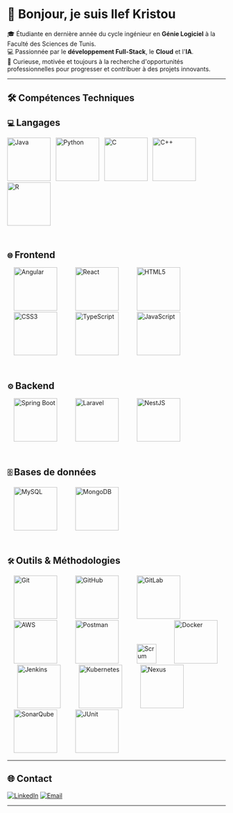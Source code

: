 # 👋 Bonjour, je suis Ilef Kristou  

🎓 Étudiante en dernière année du cycle ingénieur en **Génie Logiciel** à la Faculté des Sciences de Tunis.  
💻 Passionnée par le **développement Full-Stack**, le **Cloud** et l'**IA**.  
🚀 Curieuse, motivée et toujours à la recherche d'opportunités professionnelles pour progresser et contribuer à des projets innovants.  

---

## 🛠️ Compétences Techniques

### 💻 <span style="font-size:1.3em; font-weight:bold;">Langages</span>

<img src="https://skillicons.dev/icons?i=java" title="Java" height="100"/> &nbsp;
<img src="https://skillicons.dev/icons?i=python" title="Python" height="100"/> &nbsp;
<img src="https://skillicons.dev/icons?i=c" title="C" height="100"/> &nbsp;
<img src="https://skillicons.dev/icons?i=cpp" title="C++" height="100"/> &nbsp;
<img src="https://skillicons.dev/icons?i=r" title="R" height="100"/>

<br>

### 🌐 <span style="font-size:1.3em; font-weight:bold;">Frontend</span>

<img src="https://skillicons.dev/icons?i=angular" title="Angular" height="100" style="margin: 0 15px;" /> &nbsp;
<img src="https://skillicons.dev/icons?i=react" title="React" height="100" style="margin: 0 15px;" /> &nbsp;
<img src="https://skillicons.dev/icons?i=html" title="HTML5" height="100" style="margin: 0 15px;" /> &nbsp;
<img src="https://skillicons.dev/icons?i=css" title="CSS3" height="100" style="margin: 0 15px;" /> &nbsp;
<img src="https://skillicons.dev/icons?i=ts" title="TypeScript" height="100" style="margin: 0 15px;" /> &nbsp;
<img src="https://skillicons.dev/icons?i=js" title="JavaScript" height="100" style="margin: 0 15px;" /> &nbsp;

<br>

### ⚙️ <span style="font-size:1.3em; font-weight:bold;">Backend</span>

<img src="https://skillicons.dev/icons?i=spring" title="Spring Boot" height="100" style="margin: 0 15px;" /> &nbsp;
<img src="https://skillicons.dev/icons?i=laravel" title="Laravel" height="100" style="margin: 0 15px;" /> &nbsp;
<img src="https://skillicons.dev/icons?i=nestjs" title="NestJS" height="100" style="margin: 0 15px;" /> &nbsp;

<br>

### 🗄️ <span style="font-size:1.3em; font-weight:bold;">Bases de données</span>

<img src="https://skillicons.dev/icons?i=mysql" title="MySQL" height="100" style="margin: 0 15px;" /> &nbsp;
<img src="https://skillicons.dev/icons?i=mongodb" title="MongoDB" height="100" style="margin: 0 15px;" /> &nbsp;

<br>

### 🛠️ <span style="font-size:1.3em; font-weight:bold;">Outils & Méthodologies</span>

<img src="https://skillicons.dev/icons?i=git" title="Git" height="100" style="margin: 0 15px;" /> &nbsp;
<img src="https://skillicons.dev/icons?i=github" title="GitHub" height="100" style="margin: 0 15px;" /> &nbsp;
<img src="https://skillicons.dev/icons?i=gitlab" title="GitLab" height="100" style="margin: 0 15px;" /> &nbsp;
<img src="https://skillicons.dev/icons?i=aws" title="AWS" height="100" style="margin: 0 15px;" /> &nbsp;
<img src="https://skillicons.dev/icons?i=postman" title="Postman" height="100" style="margin: 0 15px;" /> &nbsp;
<img src="https://tse3.mm.bing.net/th/id/OIP.DYNJuYOGc_lgPwwBc3z0iQAAAA?rs=1&pid=ImgDetMain&o=7&rm=3" title="Scrum" height="45" style="margin: 0 15px;" /> &nbsp;
<img src="https://skillicons.dev/icons?i=docker" title="Docker" height="100" style="margin: 0 15px;" /> &nbsp;
<img src="https://skillicons.dev/icons?i=jenkins" title="Jenkins" height="100" style="margin: 0 15px;" /> &nbsp;
<img src="https://skillicons.dev/icons?i=kubernetes" title="Kubernetes" height="100" style="margin: 0 15px;" /> &nbsp;
<img src="https://skillicons.dev/icons?i=nexus" title="Nexus" height="100" style="margin: 0 15px;" /> &nbsp;
<img src="https://skillicons.dev/icons?i=sonar" title="SonarQube" height="100" style="margin: 0 15px;" /> &nbsp;
<img src="https://skillicons.dev/icons?i=junit" title="JUnit" height="100" style="margin: 0 15px;" /> &nbsp;


---

## 🌐 Contact

[![LinkedIn](https://img.shields.io/badge/LinkedIn-0077B5?style=for-the-badge&logo=linkedin&logoColor=white)](https://www.linkedin.com/in/ilef-kristou-99374a302/)
[![Email](https://img.shields.io/badge/Email-D14836?style=for-the-badge&logo=gmail&logoColor=white)](mailto:ilef.kristou@etudiant-fst.utm.tn)

---

